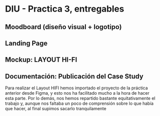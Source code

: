 # DIU - Practica 3, entregables

## Moodboard (diseño visual + logotipo)   


## Landing Page


## Mockup: LAYOUT HI-FI


## Documentación: Publicación del Case Study


Para realizar el Layout HIFI hemos importado el proyecto de la práctica anterior desde Figma, y esto nos ha facilitado mucho a la hora de hacer esta parte.
Por lo demás, nos hemos repartido bastante equitativamente el trabajo y, aunque nos faltaba un poco de comprensión sobre lo que había que hacer, al final supimos sacarlo tranquilamente
 
